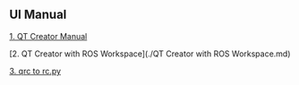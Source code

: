 ## UI Manual

[1. QT Creator Manual](https://github.com/DGIST-ARTIV/Manual/blob/master/QT%20Creator.md)

[2. QT Creator with ROS Workspace](./QT Creator with ROS Workspace.md)

[3. qrc to rc.py](./pyqt101.md)
